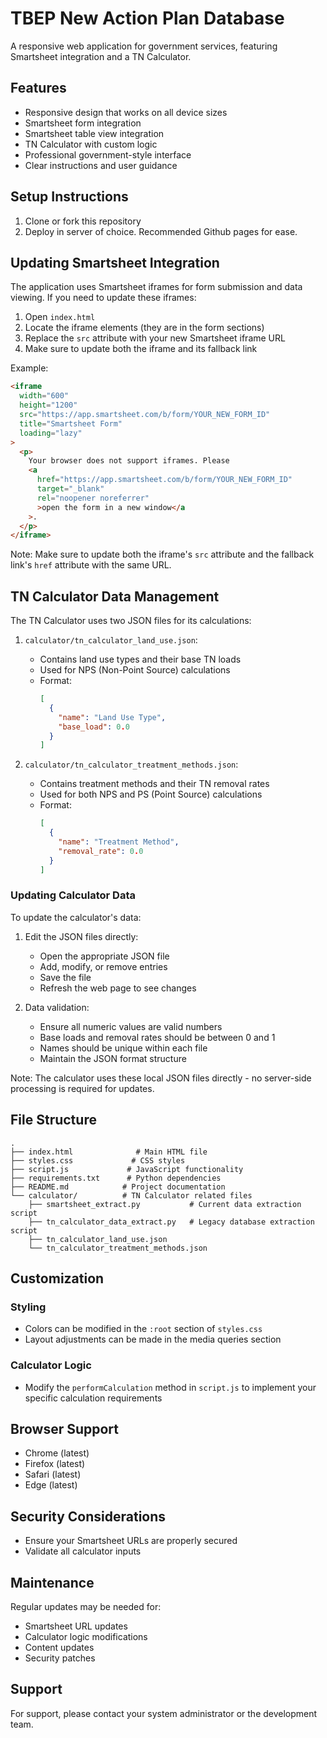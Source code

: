# TBEP New Action Plan Database

A responsive web application for government services, featuring Smartsheet integration and a TN Calculator.

## Features

- Responsive design that works on all device sizes
- Smartsheet form integration
- Smartsheet table view integration
- TN Calculator with custom logic
- Professional government-style interface
- Clear instructions and user guidance

## Setup Instructions

1. Clone or fork this repository
2. Deploy in server of choice. Recommended Github pages for ease.

## Updating Smartsheet Integration

The application uses Smartsheet iframes for form submission and data viewing. If you need to update these iframes:

1. Open `index.html`
2. Locate the iframe elements (they are in the form sections)
3. Replace the `src` attribute with your new Smartsheet iframe URL
4. Make sure to update both the iframe and its fallback link

Example:

```html
<iframe
  width="600"
  height="1200"
  src="https://app.smartsheet.com/b/form/YOUR_NEW_FORM_ID"
  title="Smartsheet Form"
  loading="lazy"
>
  <p>
    Your browser does not support iframes. Please
    <a
      href="https://app.smartsheet.com/b/form/YOUR_NEW_FORM_ID"
      target="_blank"
      rel="noopener noreferrer"
      >open the form in a new window</a
    >.
  </p>
</iframe>
```

Note: Make sure to update both the iframe's `src` attribute and the fallback link's `href` attribute with the same URL.

## TN Calculator Data Management

The TN Calculator uses two JSON files for its calculations:

1. `calculator/tn_calculator_land_use.json`:

   - Contains land use types and their base TN loads
   - Used for NPS (Non-Point Source) calculations
   - Format:
     ```json
     [
       {
         "name": "Land Use Type",
         "base_load": 0.0
       }
     ]
     ```

2. `calculator/tn_calculator_treatment_methods.json`:
   - Contains treatment methods and their TN removal rates
   - Used for both NPS and PS (Point Source) calculations
   - Format:
     ```json
     [
       {
         "name": "Treatment Method",
         "removal_rate": 0.0
       }
     ]
     ```

### Updating Calculator Data

To update the calculator's data:

1. Edit the JSON files directly:

   - Open the appropriate JSON file
   - Add, modify, or remove entries
   - Save the file
   - Refresh the web page to see changes

2. Data validation:
   - Ensure all numeric values are valid numbers
   - Base loads and removal rates should be between 0 and 1
   - Names should be unique within each file
   - Maintain the JSON format structure

Note: The calculator uses these local JSON files directly - no server-side processing is required for updates.

## File Structure

```
.
├── index.html              # Main HTML file
├── styles.css             # CSS styles
├── script.js             # JavaScript functionality
├── requirements.txt      # Python dependencies
├── README.md            # Project documentation
└── calculator/          # TN Calculator related files
    ├── smartsheet_extract.py           # Current data extraction script
    ├── tn_calculator_data_extract.py   # Legacy database extraction script
    ├── tn_calculator_land_use.json
    └── tn_calculator_treatment_methods.json
```

## Customization

### Styling

- Colors can be modified in the `:root` section of `styles.css`
- Layout adjustments can be made in the media queries section

### Calculator Logic

- Modify the `performCalculation` method in `script.js` to implement your specific calculation requirements

## Browser Support

- Chrome (latest)
- Firefox (latest)
- Safari (latest)
- Edge (latest)

## Security Considerations

- Ensure your Smartsheet URLs are properly secured
- Validate all calculator inputs

## Maintenance

Regular updates may be needed for:

- Smartsheet URL updates
- Calculator logic modifications
- Content updates
- Security patches

## Support

For support, please contact your system administrator or the development team.

#
